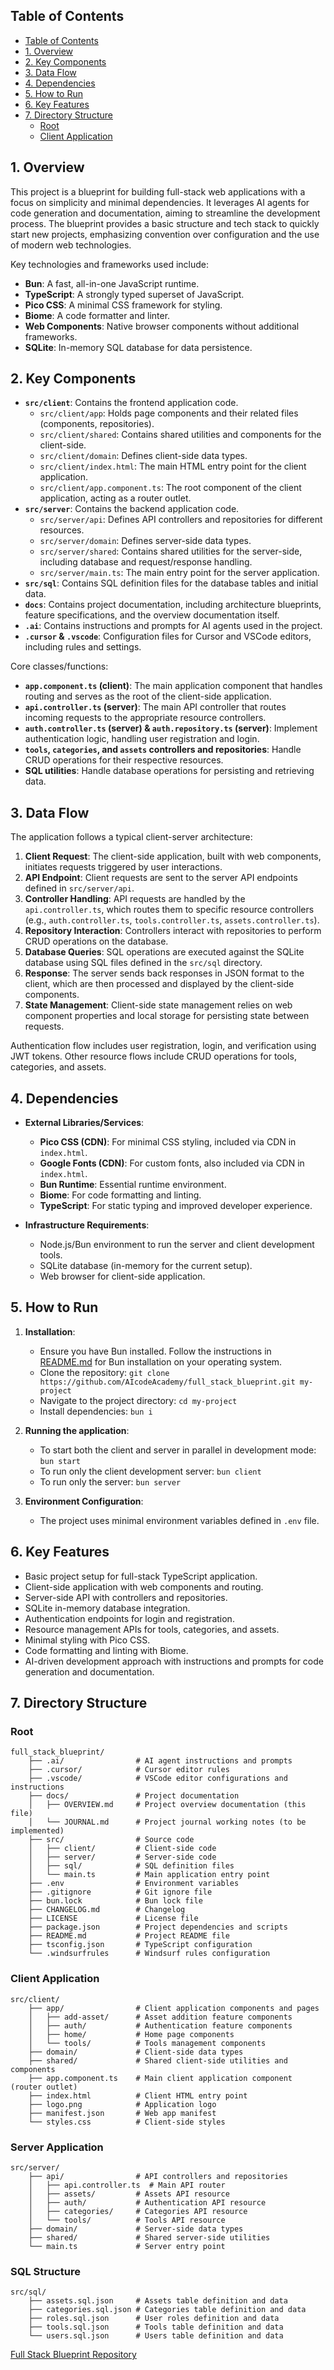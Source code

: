 ## Table of Contents
- [Table of Contents](#table-of-contents)
- [1. Overview](#1-overview)
- [2. Key Components](#2-key-components)
- [3. Data Flow](#3-data-flow)
- [4. Dependencies](#4-dependencies)
- [5. How to Run](#5-how-to-run)
- [6. Key Features](#6-key-features)
- [7. Directory Structure](#7-directory-structure)
  - [Root](#root)
  - [Client Application](#client-application)


## 1. Overview

This project is a blueprint for building full-stack web applications with a focus on simplicity and minimal dependencies. It leverages AI agents for code generation and documentation, aiming to streamline the development process. The blueprint provides a basic structure and tech stack to quickly start new projects, emphasizing convention over configuration and the use of modern web technologies.

Key technologies and frameworks used include:

- **Bun**: A fast, all-in-one JavaScript runtime.
- **TypeScript**:  A strongly typed superset of JavaScript.
- **Pico CSS**: A minimal CSS framework for styling.
- **Biome**: A code formatter and linter.
- **Web Components**: Native browser components without additional frameworks.
- **SQLite**: In-memory SQL database for data persistence.

## 2. Key Components

- **`src/client`**: Contains the frontend application code.
  - `src/client/app`: Holds page components and their related files (components, repositories).
  - `src/client/shared`: Contains shared utilities and components for the client-side.
  - `src/client/domain`: Defines client-side data types.
  - `src/client/index.html`: The main HTML entry point for the client application.
  - `src/client/app.component.ts`: The root component of the client application, acting as a router outlet.
- **`src/server`**: Contains the backend application code.
  - `src/server/api`: Defines API controllers and repositories for different resources.
  - `src/server/domain`: Defines server-side data types.
  - `src/server/shared`: Contains shared utilities for the server-side, including database and request/response handling.
  - `src/server/main.ts`: The main entry point for the server application.
- **`src/sql`**: Contains SQL definition files for the database tables and initial data.
- **`docs`**: Contains project documentation, including architecture blueprints, feature specifications, and the overview documentation itself.
- **`.ai`**: Contains instructions and prompts for AI agents used in the project.
- **`.cursor` & `.vscode`**: Configuration files for Cursor and VSCode editors, including rules and settings.

Core classes/functions:

- **`app.component.ts` (client)**: The main application component that handles routing and serves as the root of the client-side application.
- **`api.controller.ts` (server)**: The main API controller that routes incoming requests to the appropriate resource controllers.
- **`auth.controller.ts` (server) & `auth.repository.ts` (server)**: Implement authentication logic, handling user registration and login.
- **`tools`, `categories`, and `assets` controllers and repositories**: Handle CRUD operations for their respective resources.
- **SQL utilities**: Handle database operations for persisting and retrieving data.

## 3. Data Flow

The application follows a typical client-server architecture:

1. **Client Request**: The client-side application, built with web components, initiates requests triggered by user interactions.
2. **API Endpoint**: Client requests are sent to the server API endpoints defined in `src/server/api`.
3. **Controller Handling**: API requests are handled by the `api.controller.ts`, which routes them to specific resource controllers (e.g., `auth.controller.ts`, `tools.controller.ts`, `assets.controller.ts`).
4. **Repository Interaction**: Controllers interact with repositories to perform CRUD operations on the database.
5. **Database Queries**: SQL operations are executed against the SQLite database using SQL files defined in the `src/sql` directory.
6. **Response**: The server sends back responses in JSON format to the client, which are then processed and displayed by the client-side components.
7. **State Management**: Client-side state management relies on web component properties and local storage for persisting state between requests.

Authentication flow includes user registration, login, and verification using JWT tokens. Other resource flows include CRUD operations for tools, categories, and assets.

## 4. Dependencies

- **External Libraries/Services**:
  - **Pico CSS (CDN)**: For minimal CSS styling, included via CDN in `index.html`.
  - **Google Fonts (CDN)**: For custom fonts, also included via CDN in `index.html`.
  - **Bun Runtime**: Essential runtime environment.
  - **Biome**: For code formatting and linting.
  - **TypeScript**: For static typing and improved developer experience.

- **Infrastructure Requirements**:
  - Node.js/Bun environment to run the server and client development tools.
  - SQLite database (in-memory for the current setup).
  - Web browser for client-side application.

## 5. How to Run

1. **Installation**:
   - Ensure you have Bun installed. Follow the instructions in [README.md](README.md) for Bun installation on your operating system.
   - Clone the repository: `git clone https://github.com/AIcodeAcademy/full_stack_blueprint.git my-project`
   - Navigate to the project directory: `cd my-project`
   - Install dependencies: `bun i`

2. **Running the application**:
   - To start both the client and server in parallel in development mode: `bun start`
   - To run only the client development server: `bun client`
   - To run only the server: `bun server`

3. **Environment Configuration**:
   - The project uses minimal environment variables defined in `.env` file.

## 6. Key Features

- Basic project setup for full-stack TypeScript application.
- Client-side application with web components and routing.
- Server-side API with controllers and repositories.
- SQLite in-memory database integration.
- Authentication endpoints for login and registration.
- Resource management APIs for tools, categories, and assets.
- Minimal styling with Pico CSS.
- Code formatting and linting with Biome.
- AI-driven development approach with instructions and prompts for code generation and documentation.

## 7. Directory Structure

### Root

```
full_stack_blueprint/
    ├── .ai/                # AI agent instructions and prompts
    ├── .cursor/            # Cursor editor rules
    ├── .vscode/            # VSCode editor configurations and instructions
    ├── docs/               # Project documentation
    │   ├── OVERVIEW.md     # Project overview documentation (this file)
    │   └── JOURNAL.md      # Project journal working notes (to be implemented)
    ├── src/                # Source code
    │   ├── client/         # Client-side code
    │   ├── server/         # Server-side code
    │   ├── sql/            # SQL definition files
    │   └── main.ts         # Main application entry point
    ├── .env                # Environment variables
    ├── .gitignore          # Git ignore file
    ├── bun.lock            # Bun lock file
    ├── CHANGELOG.md        # Changelog
    ├── LICENSE             # License file
    ├── package.json        # Project dependencies and scripts
    ├── README.md           # Project README file
    ├── tsconfig.json       # TypeScript configuration
    └── .windsurfrules      # Windsurf rules configuration
```

### Client Application

```  
src/client/
    ├── app/                # Client application components and pages
    │   ├── add-asset/      # Asset addition feature components
    │   ├── auth/           # Authentication feature components
    │   ├── home/           # Home page components
    │   └── tools/          # Tools management components
    ├── domain/             # Client-side data types
    ├── shared/             # Shared client-side utilities and components
    ├── app.component.ts    # Main client application component (router outlet)
    ├── index.html          # Client HTML entry point
    ├── logo.png            # Application logo
    ├── manifest.json       # Web app manifest
    └── styles.css          # Client-side styles
```  	

### Server Application

```
src/server/
    ├── api/                # API controllers and repositories
    │   ├── api.controller.ts  # Main API router
    │   ├── assets/         # Assets API resource
    │   ├── auth/           # Authentication API resource
    │   ├── categories/     # Categories API resource
    │   └── tools/          # Tools API resource
    ├── domain/             # Server-side data types
    ├── shared/             # Shared server-side utilities
    └── main.ts             # Server entry point
```

### SQL Structure

```
src/sql/
    ├── assets.sql.json     # Assets table definition and data
    ├── categories.sql.json # Categories table definition and data
    ├── roles.sql.json      # User roles definition and data
    ├── tools.sql.json      # Tools table definition and data
    └── users.sql.json      # Users table definition and data
```

[Full Stack Blueprint Repository](https://github.com/AIcodeAcademy/full_stack_blueprint)